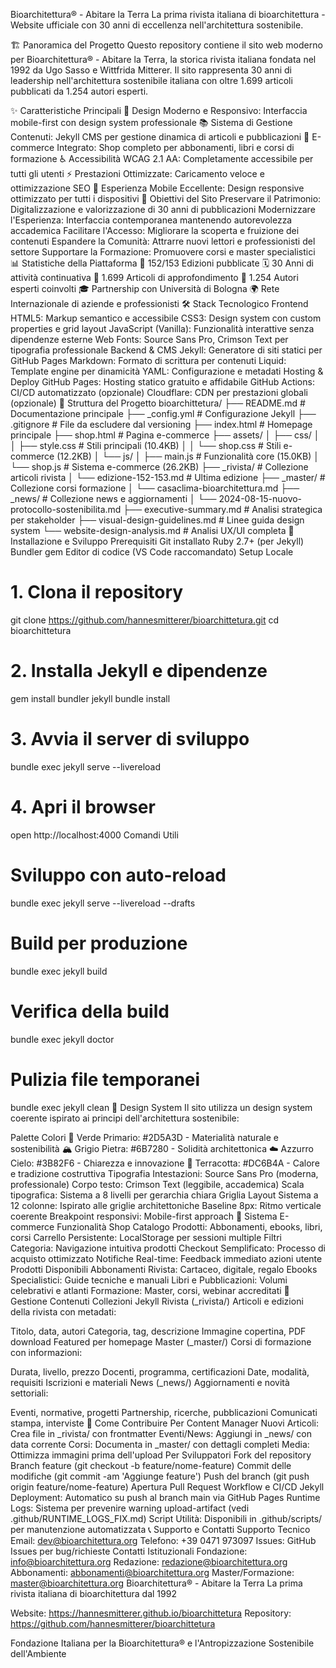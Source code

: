 Bioarchitettura® - Abitare la Terra
La prima rivista italiana di bioarchitettura - Website ufficiale con 30 anni di eccellenza nell'architettura sostenibile.

🏗️ Panoramica del Progetto
Questo repository contiene il sito web moderno per Bioarchitettura® - Abitare la Terra, la storica rivista italiana fondata nel 1992 da Ugo Sasso e Wittfrida Mitterer. Il sito rappresenta 30 anni di leadership nell'architettura sostenibile italiana con oltre 1.699 articoli pubblicati da 1.254 autori esperti.

✨ Caratteristiche Principali
🎨 Design Moderno e Responsivo: Interfaccia mobile-first con design system professionale
📚 Sistema di Gestione Contenuti: Jekyll CMS per gestione dinamica di articoli e pubblicazioni
🛒 E-commerce Integrato: Shop completo per abbonamenti, libri e corsi di formazione
♿ Accessibilità WCAG 2.1 AA: Completamente accessibile per tutti gli utenti
⚡ Prestazioni Ottimizzate: Caricamento veloce e ottimizzazione SEO
📱 Esperienza Mobile Eccellente: Design responsive ottimizzato per tutti i dispositivi
🎯 Obiettivi del Sito
Preservare il Patrimonio: Digitalizzazione e valorizzazione di 30 anni di pubblicazioni
Modernizzare l'Esperienza: Interfaccia contemporanea mantenendo autorevolezza accademica
Facilitare l'Accesso: Migliorare la scoperta e fruizione dei contenuti
Espandere la Comunità: Attrarre nuovi lettori e professionisti del settore
Supportare la Formazione: Promuovere corsi e master specialistici
📊 Statistiche della Piattaforma
📖 152/153 Edizioni pubblicate
🗓️ 30 Anni di attività continuativa
📝 1.699 Articoli di approfondimento
👥 1.254 Autori esperti coinvolti
🎓 Partnership con Università di Bologna
🌍 Rete Internazionale di aziende e professionisti
🛠️ Stack Tecnologico
Frontend
HTML5: Markup semantico e accessibile
CSS3: Design system con custom properties e grid layout
JavaScript (Vanilla): Funzionalità interattive senza dipendenze esterne
Web Fonts: Source Sans Pro, Crimson Text per tipografia professionale
Backend & CMS
Jekyll: Generatore di siti statici per GitHub Pages
Markdown: Formato di scrittura per contenuti
Liquid: Template engine per dinamicità
YAML: Configurazione e metadati
Hosting & Deploy
GitHub Pages: Hosting statico gratuito e affidabile
GitHub Actions: CI/CD automatizzato (opzionale)
Cloudflare: CDN per prestazioni globali (opzionale)
📁 Struttura del Progetto
bioarchittetura/
├── README.md                     # Documentazione principale
├── _config.yml                   # Configurazione Jekyll
├── .gitignore                    # File da escludere dal versioning
├── index.html                    # Homepage principale
├── shop.html                     # Pagina e-commerce
├── assets/
│   ├── css/
│   │   ├── style.css             # Stili principali (10.4KB)
│   │   └── shop.css              # Stili e-commerce (12.2KB)
│   └── js/
│       ├── main.js               # Funzionalità core (15.0KB)
│       └── shop.js               # Sistema e-commerce (26.2KB)
├── _rivista/                     # Collezione articoli rivista
│   └── edizione-152-153.md       # Ultima edizione
├── _master/                      # Collezione corsi formazione
│   └── casaclima-bioarchitettura.md
├── _news/                        # Collezione news e aggiornamenti
│   └── 2024-08-15-nuovo-protocollo-sostenibilita.md
├── executive-summary.md          # Analisi strategica per stakeholder
├── visual-design-guidelines.md   # Linee guida design system
└── website-design-analysis.md    # Analisi UX/UI completa
🚀 Installazione e Sviluppo
Prerequisiti
Git installato
Ruby 2.7+ (per Jekyll)
Bundler gem
Editor di codice (VS Code raccomandato)
Setup Locale
# 1. Clona il repository
git clone https://github.com/hannesmitterer/bioarchittetura.git
cd bioarchittetura

# 2. Installa Jekyll e dipendenze
gem install bundler jekyll
bundle install

# 3. Avvia il server di sviluppo
bundle exec jekyll serve --livereload

# 4. Apri il browser
open http://localhost:4000
Comandi Utili
# Sviluppo con auto-reload
bundle exec jekyll serve --livereload --drafts

# Build per produzione
bundle exec jekyll build

# Verifica della build
bundle exec jekyll doctor

# Pulizia file temporanei
bundle exec jekyll clean
🎨 Design System
Il sito utilizza un design system coerente ispirato ai principi dell'architettura sostenibile:

Palette Colori
🌲 Verde Primario: #2D5A3D - Materialità naturale e sostenibilità
🏔️ Grigio Pietra: #6B7280 - Solidità architettonica
☁️ Azzurro Cielo: #3B82F6 - Chiarezza e innovazione
🧱 Terracotta: #DC6B4A - Calore e tradizione costruttiva
Tipografia
Intestazioni: Source Sans Pro (moderna, professionale)
Corpo testo: Crimson Text (leggibile, accademica)
Scala tipografica: Sistema a 8 livelli per gerarchia chiara
Griglia Layout
Sistema a 12 colonne: Ispirato alle griglie architettoniche
Baseline 8px: Ritmo verticale coerente
Breakpoint responsivi: Mobile-first approach
🛒 Sistema E-commerce
Funzionalità Shop
Catalogo Prodotti: Abbonamenti, ebooks, libri, corsi
Carrello Persistente: LocalStorage per sessioni multiple
Filtri Categoria: Navigazione intuitiva prodotti
Checkout Semplificato: Processo di acquisto ottimizzato
Notifiche Real-time: Feedback immediato azioni utente
Prodotti Disponibili
Abbonamenti Rivista: Cartaceo, digitale, regalo
Ebooks Specialistici: Guide tecniche e manuali
Libri e Pubblicazioni: Volumi celebrativi e atlanti
Formazione: Master, corsi, webinar accreditati
📝 Gestione Contenuti
Collezioni Jekyll
Rivista (_rivista/)
Articoli e edizioni della rivista con metadati:

Titolo, data, autori
Categoria, tag, descrizione
Immagine copertina, PDF download
Featured per homepage
Master (_master/)
Corsi di formazione con informazioni:

Durata, livello, prezzo
Docenti, programma, certificazioni
Date, modalità, requisiti
Iscrizioni e materiali
News (_news/)
Aggiornamenti e novità settoriali:

Eventi, normative, progetti
Partnership, ricerche, pubblicazioni
Comunicati stampa, interviste
🤝 Come Contribuire
Per Content Manager
Nuovi Articoli: Crea file in _rivista/ con frontmatter
Eventi/News: Aggiungi in _news/ con data corrente
Corsi: Documenta in _master/ con dettagli completi
Media: Ottimizza immagini prima dell'upload
Per Sviluppatori
Fork del repository
Branch feature (git checkout -b feature/nome-feature)
Commit delle modifiche (git commit -am 'Aggiunge feature')
Push del branch (git push origin feature/nome-feature)
Apertura Pull Request
Workflow e CI/CD
Jekyll Deployment: Automatico su push al branch main via GitHub Pages
Runtime Logs: Sistema per prevenire warning upload-artifact (vedi .github/RUNTIME_LOGS_FIX.md)
Script Utilità: Disponibili in .github/scripts/ per manutenzione automatizzata
📞 Supporto e Contatti
Supporto Tecnico
Email: dev@bioarchitettura.org
Telefono: +39 0471 973097
Issues: GitHub Issues per bug/richieste
Contatti Istituzionali
Fondazione: info@bioarchitettura.org
Redazione: redazione@bioarchitettura.org
Abbonamenti: abbonamenti@bioarchitettura.org
Master/Formazione: master@bioarchitettura.org
Bioarchitettura® - Abitare la Terra
La prima rivista italiana di bioarchitettura dal 1992

Website: https://hannesmitterer.github.io/bioarchittetura
Repository: https://github.com/hannesmitterer/bioarchittetura

Fondazione Italiana per la Bioarchitettura® e l'Antropizzazione Sostenibile dell'Ambiente
